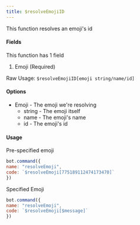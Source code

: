 ```yaml
---
title: $resolveEmojiID
---
```


This function resolves an emoji's id

#### Fields

This function has 1 field

1. Emoji \(Required\)

Raw Usage: `$resolveEmojiID[emoji string/name/id]`

#### Options

* Emoji - The emoji we're resolving
  * string - The emoji itself
  * name - The emoji's name
  * id - The emoji's id

#### Usage

Pre-specified emoji

```javascript
bot.command({
name: "resolveEmoji",
code: `$resolveEmoji[775189112474173470]`
})
```

Specified Emoji

```javascript
bot.command({
name: "resolveEmoji",
code: `$resolveEmoji[$message]`
})
```

